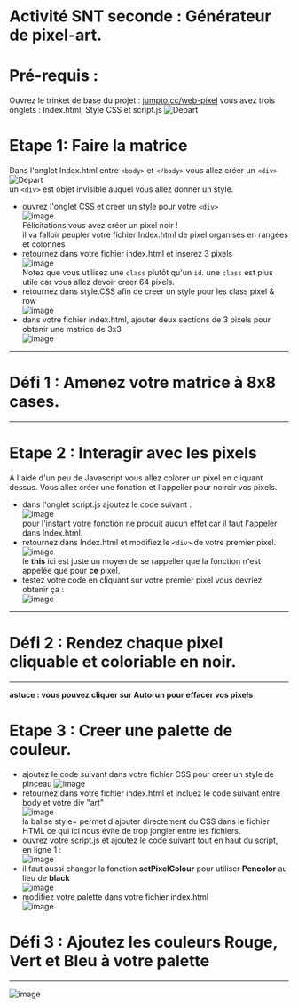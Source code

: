 # Activité SNT seconde : Générateur de pixel-art.
# Pré-requis :
Ouvrez le trinket de base du projet : [jumpto.cc/web-pixel](https://trinket.io/embed/html/705f264f59#.XftFuVPfswB)
vous avez trois onglets : Index.html, Style CSS et script.js
![Depart](https://github.com/Svt-lim/SNT/blob/master/images/1%20pixel-starter.png)
# Etape 1: Faire la matrice
Dans l'onglet Index.html entre ```<body>``` et ```</body>``` vous allez créer un ```<div>```
![Depart](https://github.com/Svt-lim/SNT/blob/master/images/2%20pixel-art-art.png)  
un ```<div>``` est objet invisible auquel vous allez donner un style. 
* ouvrez l'onglet CSS et creer un style pour votre ```<div>```  
![image](https://github.com/Svt-lim/SNT/blob/master/images/3%20pixel-art-style.png)  
Félicitations vous avez créer un pixel noir !  
il va falloir peupler votre fichier Index.html de pixel organisés en rangées et colonnes  
* retournez dans votre fichier index.html et inserez 3 pixels  
![image](https://github.com/Svt-lim/SNT/blob/master/images/4%20pixel-art-row.png)  
Notez que vous utilisez une ```class``` plutôt qu'un ```id```. une ```class``` est plus utile car vous allez devoir creer 64 pixels.  
* retournez dans style.CSS afin de creer un style pour les class pixel & row  
![image](https://github.com/Svt-lim/SNT/blob/master/images/5%20pixel-art-row-style.png)  
* dans votre fichier index.html, ajouter deux sections de 3 pixels pour obtenir une matrice de 3x3  
![image](https://github.com/Svt-lim/SNT/blob/master/images/6%20pixel-art-grid-3.png)  
***
# Défi 1 : Amenez votre matrice à 8x8 cases.
***  
# Etape 2 : Interagir avec les pixels  
A l'aide d'un peu de Javascript vous allez colorer un pixel en cliquant dessus. Vous allez créer une fonction et l'appeller pour noircir vos pixels.  
* dans l'onglet script.js ajoutez le code suivant :  
![image](https://github.com/Svt-lim/SNT/blob/master/images/8%20pixel-art-set-pixel-colour.png)  
pour l'instant votre fonction ne produit aucun effet car il faut l'appeler dans Index.html.  
* retournez dans Index.html et modifiez le ```<div>``` de votre premier pixel.  
![image](https://github.com/Svt-lim/SNT/blob/master/images/9%20pixel-art-onclick.png)  
le **this** ici est juste un moyen de se rappeller que la fonction n'est appelée que pour **ce** pixel.  
* testez votre code en cliquant sur votre premier pixel vous devriez obtenir ça :  
![image](https://github.com/Svt-lim/SNT/blob/master/images/10%20pixel-art-black.png)  
***
# Défi 2 : Rendez chaque pixel cliquable et coloriable en noir.
***
**astuce : vous pouvez cliquer sur Autorun pour effacer vos pixels**  
# Etape 3 : Creer une palette de couleur.  
* ajoutez le code suivant dans votre fichier CSS pour creer un style de pinceau 
![image](https://github.com/Svt-lim/SNT/blob/master/images/12%20pixel-art-pen.png)  
* retournez dans votre fichier index.html et incluez le code suivant entre body et votre div "art"  
![image](https://github.com/Svt-lim/SNT/blob/master/images/13%20pixel-art-palette.png)  
la balise style= permet d'ajouter directement du CSS dans le fichier HTML ce qui ici nous évite de trop jongler entre les fichiers.  
* ouvrez votre script.js et ajoutez le code suivant tout en haut du script, en ligne 1 :  
![image](https://github.com/Svt-lim/SNT/blob/master/images/15%20pixel-art-set-pen.png)  
* il faut aussi changer la fonction **setPixelColour** pour utiliser **Pencolor** au lieu de **black**  
![image](https://github.com/Svt-lim/SNT/blob/master/images/pixel-art-use-pen.png)  
* modifiez votre palette dans votre fichier index.html  
![image](https://github.com/Svt-lim/SNT/blob/master/images/16%20pixel-art-palette-onclick.png)  
# Défi 3 : Ajoutez les couleurs Rouge, Vert et Bleu à votre palette  
***
![image](https://github.com/Svt-lim/SNT/blob/master/images/pixel-art-final.png)



